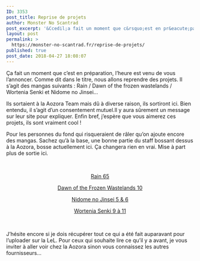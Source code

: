 ```yaml
---
ID: 3353
post_title: Reprise de projets
author: Monster No Scantrad
post_excerpt: '&Ccedil;a fait un moment que c&rsquo;est en pr&eacute;paration, l&rsquo;heure est venu de vous l&rsquo;annoncer. Comme dit dans le titre, nous allons reprendre des projets. Il s&rsquo;agit des mangas suivants : Rain / Dawn of the frozen wastelands / Wortenia Senki et Nidome no Jinsei&hellip; Ils sortaient &agrave; la Aozora Team mais d&ucirc; &agrave; diverse raison,... <div><a href="https://monster-no-scantrad.fr/reprise-de-projets/">Lire la suite</a></div>'
layout: post
permalink: >
  https://monster-no-scantrad.fr/reprise-de-projets/
published: true
post_date: 2018-04-27 18:08:07
---
```

<p>Ça fait un moment que c&rsquo;est en préparation, l&rsquo;heure est venu de vous l&rsquo;annoncer. Comme dit dans le titre, nous allons reprendre des projets. Il s&rsquo;agit des mangas suivants : Rain / Dawn of the frozen wastelands / Wortenia Senki et Nidome no Jinsei&#8230;</p>
<p>Ils sortaient à la Aozora Team mais dû à diverse raison, ils sortiront ici. Bien entendu, il s&rsquo;agit d&rsquo;un consentement mutuel.Il y aura sûrement un message sur leur site pour expliquer. Enfin bref, j&rsquo;espère que vous aimerez ces projets, ils sont vraiment cool !</p>
<p>Pour les personnes du fond qui risqueraient de râler qu&rsquo;on ajoute encore des mangas. Sachez qu&rsquo;à la base, une bonne partie du staff bossant dessus à la Aozora, bosse actuellement ici. Ça changera rien en vrai. Mise à part plus de sortie ici.</p>
<p>&nbsp;</p>
<p style="text-align: center;"><a href="http://www.clictune.com/55vs">Rain 65</a></p>
<p style="text-align: center;"><a href="http://www.clictune.com/55vt">Dawn of the Frozen Wastelands 10</a></p>
<p style="text-align: center;"><a href="http://www.clictune.com/55vq">Nidome no Jinsei 5 &amp; 6</a></p>
<p style="text-align: center;"><a href="http://www.clictune.com/55vr">Wortenia Senki 9 à 11</a></p>
<p>&nbsp;</p>
<p>J&rsquo;hésite encore si je dois récupérer tout ce qui a été fait auparavant pour l&rsquo;uploader sur la LeL. Pour ceux qui souhaite lire ce qu&rsquo;il y a avant, je vous inviter à aller voir chez la Aozora sinon vous connaissez les autres fournisseurs&#8230;</p>
<p>&nbsp;</p>
<p>&nbsp;</p>